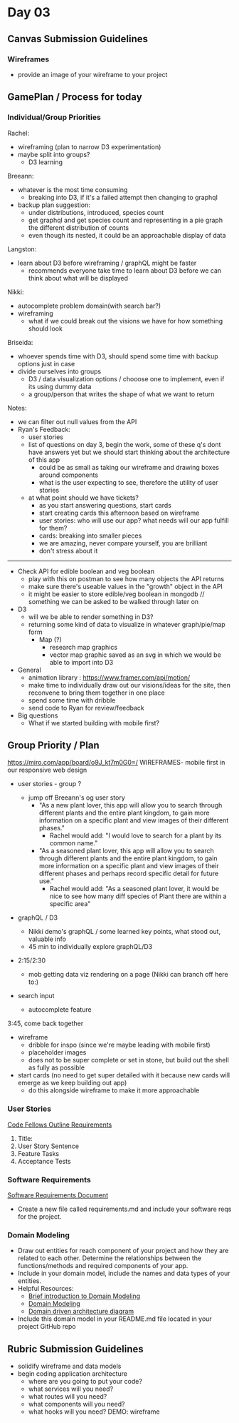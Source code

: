 # Day 03 

## Canvas Submission Guidelines 
### Wireframes 
- provide an image of your wireframe to your project


## GamePlan / Process for today

### Individual/Group Priorities

Rachel:
- wireframing (plan to narrow D3 experimentation)
- maybe split into groups?
    - D3 learning 

Breeann:
- whatever is the most time consuming 
    - breaking into D3, if it's a failed attempt then changing to graphql
- backup plan suggestion:
    - under distributions, introduced, species count 
    - get graphql and get species count and representing in a pie graph the different distribution of counts 
    - even though its nested, it could be an approachable display of data 

Langston:
- learn about D3 before wireframing / graphQL might be faster 
    - recommends everyone take time to learn about D3 before we can think about what will be displayed 


Nikki:
- autocomplete problem domain(with search bar?) 
- wireframing
    - what if we could break out the visions we have for how something should look 


Briseida:
- whoever spends time with D3, should spend some time with backup options just in case 
- divide ourselves into groups
    - D3 / data visualization options /  chooose one to implement, even if its using dummy data 
    - a group/person that writes the shape of what we want to return 


Notes:
- we can filter out null values from the API
- Ryan's Feedback:
    - user stories 
    - list of questions on day 3, begin the work, some of these q's dont have answers yet but we should start thinking about the architecture of this app
        - could be as small as taking our wireframe and drawing boxes around components 
        - what is the user expecting to see, therefore the utility of user stories 
    - at what point should we have tickets?
        - as you start answering questions, start cards 
        - start creating cards this afternoon based on wireframe 
        - user stories: who will use our app? what needs will our app fulfill for them?
        - cards: breaking into smaller pieces
        - we are amazing, never compare yourself, you are brilliant 
        - don't stress about it

-------

- Check API for edible boolean and veg boolean
    - play with this on postman to see how many objects the API returns
    - make sure there's useable values in the "growth" object in the API
    - it might be easier to store edible/veg boolean in mongodb // something we can be asked to be walked through later on 
- D3
    - will we be able to render something in D3?
    - returning some kind of data to visualize in whatever graph/pie/map form
        - Map (?)
            - research map graphics
            - vector map graphic saved as an svg in which we would be able to import into D3
- General
    - animation library : https://www.framer.com/api/motion/
    - make time to individually draw out our visions/ideas for the site, then reconvene to bring them together in one place 
    - spend some time with dribble 
    - send code to Ryan for review/feedback 
- Big questions
    - What if we started building with mobile first?

## Group Priority  / Plan

https://miro.com/app/board/o9J_kt7m0G0=/
WIREFRAMES- mobile first in our responsive web design 

- user stories - group ? 
    - jump off Breeann's og user story
        - "As a new plant lover, this app will allow you to search through different plants and the entire plant kingdom, to gain more information on a specific plant and view images of their different phases."
            - Rachel would add: "I would love to search for a plant by its common name."
        - "As a seasoned plant lover, this app will allow you to search through different plants and the entire plant kingdom, to gain more information on a specific plant and view images of their different phases and perhaps record specific detail for future use."
            - Rachel would add: "As a seasoned plant lover, it would be nice to see how many diff species of Plant there are within a specific area"
- graphQL / D3
    - Nikki demo's graphQL / some learned key points, what stood out, valuable info
    - 45 min to individually explore graphQL/D3

- 2:15/2:30
    - mob getting data viz rendering on a page (Nikki can branch off here to:)
    
- search input
    - autocomplete feature 

3:45, come back together 
- wireframe
    - dribble for inspo (since we're maybe leading with mobile first)
    - placeholder images 
    - does not to be super complete or set in stone, but build out the shell as fully as possible
- start cards (no need to get super detailed with it because new cards will emerge as we keep building out app)
    - do this alongside wireframe to make it more approachable 




### User Stories 
[Code Fellows Outline Requirements](https://alchemycodelab.github.io/common_curriculum/projects/UserStories)
1. Title: 
2. User Story Sentence 
3. Feature Tasks
4. Acceptance Tests 


### Software Requirements 
[Software Requirements Document](https://alchemycodelab.github.io/common_curriculum/projects/SoftwareReqs)
- Create a new file called requirements.md and include your software reqs for the project.  

### Domain Modeling 
- Draw out entities for reach component of your project and how they are related to each other. Determine the relationships between the functions/methods and required components of your app.
- Include in your domain model, include the names and data types of your entities.
- Helpful Resources: 
    - [Brief introduction to Domain Modeling](https://medium.com/@olegchursin/a-brief-introduction-to-domain-modeling-862a30b38353)
    - [Domain Modeling](https://www.scaledagileframework.com/domain-modeling/)
    - [Domain driven architecture diagram](https://medium.com/nick-tune-tech-strategy-blog/domain-driven-architecture-diagrams-139a75acb578)
- Include this domain model in your README.md file located in your project GitHub repo

## Rubric Submission Guidelines 
- solidify wireframe and data models
- begin coding application architecture
    - where are you going to put your code?
    - what services will you need?
    - what routes will you need?
    - what components will you need?
    - what hooks will you need? DEMO: wireframe
